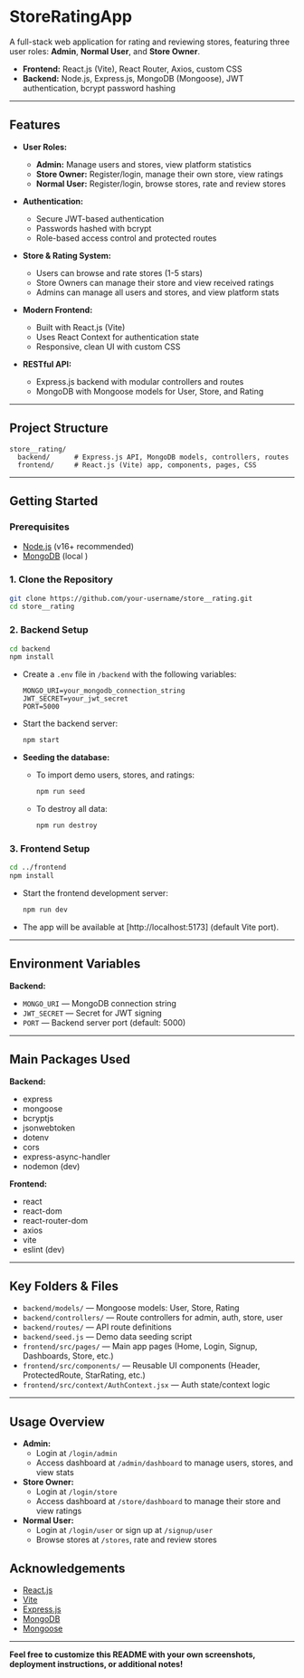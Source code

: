 # StoreRatingApp

A full-stack web application for rating and reviewing stores, featuring three user roles: **Admin**, **Normal User**, and **Store Owner**.

- **Frontend:** React.js (Vite), React Router, Axios, custom CSS
- **Backend:** Node.js, Express.js, MongoDB (Mongoose), JWT authentication, bcrypt password hashing

---

## Features

- **User Roles:**
  - **Admin:** Manage users and stores, view platform statistics
  - **Store Owner:** Register/login, manage their own store, view ratings
  - **Normal User:** Register/login, browse stores, rate and review stores

- **Authentication:**
  - Secure JWT-based authentication
  - Passwords hashed with bcrypt
  - Role-based access control and protected routes

- **Store & Rating System:**
  - Users can browse and rate stores (1-5 stars)
  - Store Owners can manage their store and view received ratings
  - Admins can manage all users and stores, and view platform stats

- **Modern Frontend:**
  - Built with React.js (Vite)
  - Uses React Context for authentication state
  - Responsive, clean UI with custom CSS 

- **RESTful API:**
  - Express.js backend with modular controllers and routes
  - MongoDB with Mongoose models for User, Store, and Rating

---

## Project Structure

```
store__rating/
  backend/      # Express.js API, MongoDB models, controllers, routes
  frontend/     # React.js (Vite) app, components, pages, CSS
```

---

## Getting Started

### Prerequisites
- [Node.js](https://nodejs.org/) (v16+ recommended)
- [MongoDB](https://www.mongodb.com/) (local )

### 1. Clone the Repository

```bash
git clone https://github.com/your-username/store__rating.git
cd store__rating
```

### 2. Backend Setup

```bash
cd backend
npm install
```

- Create a `.env` file in `/backend` with the following variables:

  ```
  MONGO_URI=your_mongodb_connection_string
  JWT_SECRET=your_jwt_secret
  PORT=5000
  ```

- Start the backend server:

  ```bash
  npm start
  ```

- **Seeding the database:**
  - To import demo users, stores, and ratings:
    ```bash
    npm run seed
    ```
  - To destroy all data:
    ```bash
    npm run destroy
    ```

### 3. Frontend Setup

```bash
cd ../frontend
npm install
```

- Start the frontend development server:

  ```bash
  npm run dev
  ```

- The app will be available at [http://localhost:5173] (default Vite port).

---

## Environment Variables

**Backend:**
- `MONGO_URI` — MongoDB connection string
- `JWT_SECRET` — Secret for JWT signing
- `PORT` — Backend server port (default: 5000)


---

## Main Packages Used

**Backend:**
- express
- mongoose
- bcryptjs
- jsonwebtoken
- dotenv
- cors
- express-async-handler
- nodemon (dev)

**Frontend:**
- react
- react-dom
- react-router-dom
- axios
- vite
- eslint (dev)

---

## Key Folders & Files

- `backend/models/` — Mongoose models: User, Store, Rating
- `backend/controllers/` — Route controllers for admin, auth, store, user
- `backend/routes/` — API route definitions
- `backend/seed.js` — Demo data seeding script
- `frontend/src/pages/` — Main app pages (Home, Login, Signup, Dashboards, Store, etc.)
- `frontend/src/components/` — Reusable UI components (Header, ProtectedRoute, StarRating, etc.)
- `frontend/src/context/AuthContext.jsx` — Auth state/context logic

---

## Usage Overview

- **Admin:**
  - Login at `/login/admin`
  - Access dashboard at `/admin/dashboard` to manage users, stores, and view stats
- **Store Owner:**
  - Login at `/login/store`
  - Access dashboard at `/store/dashboard` to manage their store and view ratings
- **Normal User:**
  - Login at `/login/user` or sign up at `/signup/user`
  - Browse stores at `/stores`, rate and review stores



## Acknowledgements

- [React.js](https://react.dev/)
- [Vite](https://vitejs.dev/)
- [Express.js](https://expressjs.com/)
- [MongoDB](https://www.mongodb.com/)
- [Mongoose](https://mongoosejs.com/)

---

**Feel free to customize this README with your own screenshots, deployment instructions, or additional notes!** 